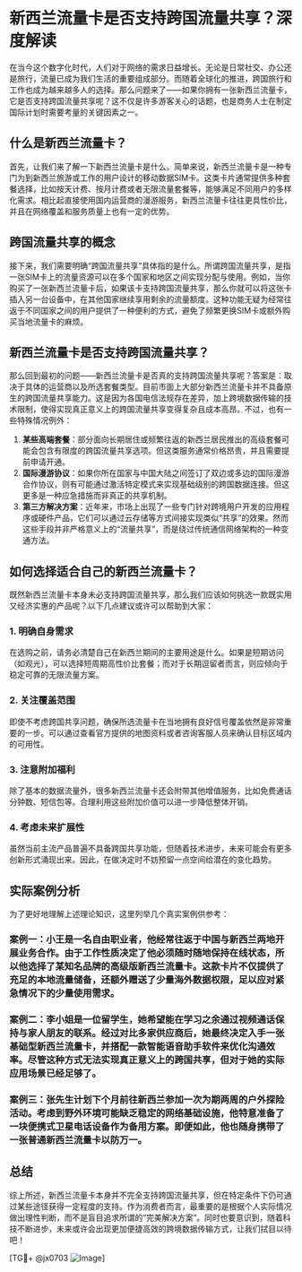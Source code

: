# 新西兰流量卡是否支持跨国流量共享？深度解读

在当今这个数字化时代，人们对于网络的需求日益增长。无论是日常社交、办公还是旅行，流量已成为我们生活的重要组成部分。而随着全球化的推进，跨国旅行和工作也成为越来越多人的选择。那么问题来了——如果你拥有一张新西兰流量卡，它是否支持跨国流量共享呢？这不仅是许多游客关心的话题，也是商务人士在制定国际计划时需要考量的关键因素之一。

## 什么是新西兰流量卡？

首先，让我们来了解一下新西兰流量卡是什么。简单来说，新西兰流量卡是一种专门为到新西兰旅游或工作的用户设计的移动数据SIM卡。这类卡片通常提供多种套餐选择，比如按天计费、按月计费或者无限流量套餐等，能够满足不同用户的多样化需求。相比起直接使用国内运营商的漫游服务，新西兰流量卡往往更具性价比，并且在网络覆盖和服务质量上也有一定的优势。

## 跨国流量共享的概念

接下来，我们需要明确“跨国流量共享”具体指的是什么。所谓跨国流量共享，是指一张SIM卡上的流量资源可以在多个国家和地区之间实现分配与使用。例如，当你购买了一张新西兰流量卡后，如果该卡支持跨国流量共享，那么你就可以将这张卡插入另一台设备中，在其他国家继续享用剩余的流量额度。这种功能无疑为经常往返于不同国家之间的用户提供了一种便利的方式，避免了频繁更换SIM卡或额外购买当地流量卡的麻烦。

## 新西兰流量卡是否支持跨国流量共享？

那么回到最初的问题——新西兰流量卡是否真的支持跨国流量共享呢？答案是：取决于具体的运营商以及所选套餐类型。目前市面上大部分新西兰流量卡并不具备原生的跨国流量共享能力。这是因为各国电信法规存在差异，加上跨境数据传输的技术限制，使得实现真正意义上的跨国流量共享变得复杂且成本高昂。不过，也有一些特殊情况例外：

1. **某些高端套餐**：部分面向长期居住或频繁往返的新西兰居民推出的高级套餐可能会包含有限度的跨国流量共享选项。但这类服务通常价格昂贵，并且需要提前申请开通。
2. **国际漫游协议**：如果你所在国家与中国大陆之间签订了双边或多边的国际漫游合作协议，则有可能通过激活特定模式来实现基础级别的跨国数据连接。但这更多是一种应急措施而非真正的共享机制。
3. **第三方解决方案**：近年来，市场上出现了一些专门针对跨境用户开发的应用程序或硬件产品，它们可以通过云存储等方式间接实现类似“共享”的效果。然而这些手段并非严格意义上的“流量共享”，而是绕过传统通信网络架构的一种变通方法。

## 如何选择适合自己的新西兰流量卡？

既然新西兰流量卡本身未必支持跨国流量共享，那么我们应该如何挑选一款既实用又经济实惠的产品呢？以下几点建议或许可以帮助到大家：

### 1. 明确自身需求
在选购之前，请务必清楚自己在新西兰期间的主要用途是什么。如果是短期访问（如观光），可以选择短周期高性价比套餐；而对于长期逗留者而言，则应倾向于稳定可靠的无限流量方案。

### 2. 关注覆盖范围
即使不考虑跨国共享问题，确保所选流量卡在当地拥有良好信号覆盖依然是非常重要的一步。可以通过查看官方提供的地图资料或者咨询客服人员来确认目标区域内的可用性。

### 3. 注意附加福利
除了基本的数据流量外，很多新西兰流量卡还会附带其他增值服务，比如免费通话分钟数、短信包等。合理利用这些附加价值可以进一步降低整体开销。

### 4. 考虑未来扩展性
虽然当前主流产品普遍不具备跨国共享功能，但随着技术进步，未来可能会有更多创新形式涌现出来。因此，在做决定时不妨预留一点空间给潜在的变化趋势。

## 实际案例分析

为了更好地理解上述理论知识，这里列举几个真实案例供参考：

### 案例一：小王是一名自由职业者，他经常往返于中国与新西兰两地开展业务合作。由于工作性质决定了他必须随时随地保持在线状态，所以他选择了某知名品牌的高级版新西兰流量卡。这款卡片不仅提供了充足的本地流量储备，还额外赠送了少量海外数据权限，足以应对紧急情况下的少量使用需求。

### 案例二：李小姐是一位留学生，她希望能在学习之余通过视频通话保持与家人朋友的联系。经过对比多家供应商后，她最终决定入手一张基础型新西兰流量卡，并搭配一款智能语音助手软件来优化沟通效率。尽管这种方式无法实现真正意义上的跨国共享，但对于她的实际应用场景已经足够了。

### 案例三：张先生计划下个月前往新西兰参加一次为期两周的户外探险活动。考虑到野外环境可能缺乏稳定的网络基础设施，他特意准备了一块便携式卫星电话设备作为备用方案。即便如此，他也随身携带了一张普通新西兰流量卡以防万一。

## 总结

综上所述，新西兰流量卡本身并不完全支持跨国流量共享，但在特定条件下仍可通过某些途径获得一定程度的支持。作为消费者而言，最重要的是根据个人实际情况做出理性判断，而不是盲目追求所谓的“完美解决方案”。同时也要意识到，随着科技不断进步，未来或许会出现更加便捷高效的跨境数据传输方式，让我们拭目以待吧！

[TG💪+ @jx0703 ![Image](https://github.com/user-attachments/assets/dbca1d08-cadb-493c-b0ec-ad6f7a83f270)]